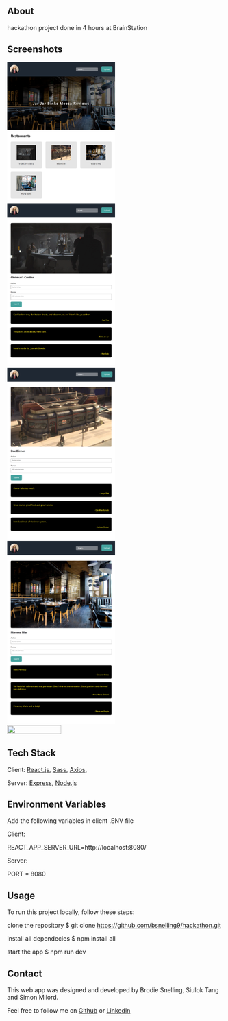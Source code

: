 ## About
hackathon project done in 4 hours at BrainStation


## Screenshots

<img src="https://github.com/bsnelling9/hackathon/blob/main/images/meesareviews.png" width=50% height=50%>
<img src="https://github.com/bsnelling9/hackathon/blob/main/images/meesareviews-chal.png" width=50% height=50%>
<img src="https://github.com/bsnelling9/hackathon/blob/main/images/meesareviews-dex.png" width=50% height=50%>
<img src="https://github.com/bsnelling9/hackathon/blob/main/images/meesareviews-italy.png" width=50% height=50%>
<img src="https://github.com/bsnelling9/hackathon/blob/main/images/meesareviews-nemo.png" width=50% height=50%>


## Tech Stack
Client:
[React.js](https://reactjs.org/),
[Sass](https://sass-lang.com/),
[Axios](https://axios-http.com/),

Server:
[Express](https://expressjs.com/),
[Node.js](https://nodejs.org/en/)

## Environment Variables
Add the following variables in client .ENV file

Client: 

REACT_APP_SERVER_URL=http://localhost:8080/
  
Server:
  
PORT = 8080

## Usage
To run this project locally, follow these steps:

clone the repository
$ git clone https://github.com/bsnelling9/hackathon.git

install all dependecies
$ npm install all

start the app
$ npm run dev


## Contact
This web app was designed and developed by Brodie Snelling, Siulok Tang and Simon Milord.

Feel free to follow me on [Github](https://github.com/bsnelling9) or [LinkedIn](https://www.linkedin.com/in/brodie-snelling/)
